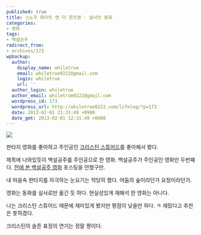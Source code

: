 ```yaml
---
published: true
title: 스노우 화이트 앤 더 헌츠맨 - 실사인 동화
categories:
- 영화
tags:
- 백설공주
redirect_from:
- archives/173
wpbackup:
  author:
    display_name: whiletrue
    email: whiletrue0222@gmail.com
    login: whiletrue
    url: ''
  author_login: whiletrue
  author_email: whiletrue0222@gmail.com
  wordpress_id: 173
  wordpress_url: http://whiletrue0222.com/lifelog/?p=173
  date: 2013-02-01 21:31:49 +0900
  date_gmt: 2013-02-01 12:31:49 +0900
---
```


![](https://lh5.googleusercontent.com/-9k5PDv9iYAA/UQuwEnjHM2I/AAAAAAAAD6A/n7ytL7cbWws/s640/Snow%2520White%2520and%2520the%2520Huntsman.jpg)

판타지 영화를 좋아하고 주인공인 [크리스틴 스튜어드](http://movie.daum.net/movieperson/Summary.do?personId=19349)를 좋아해서 봤다.

제목에 나와있듯이 백설공주를 주인공으로 한 영화.
백설공주가 주인공인 영화만 두번째다.
[전에 본 백설공주 영화](http://movie.daum.net/moviedetail/moviedetailMain.do?movieId=64148) 포스팅을 안했구만.

내 마음속 판타지를 자극하는 눈요기는 적당히 했다.
어둠의 숲이라던가 요정이라던가.

영화는 동화를 실사로만 옮긴 듯 하다.
현실성있게 재해석 한 영화는 아니다.

나는 크리스틴 스튜어드 때문에 재미있게 봤지만 평점이 낮을만 하다. ㅋ
재밌다고 추천은 못하겠다.

크리스틴의 슬픈 표정의 연기는 정말 짱이다.
